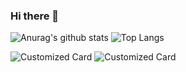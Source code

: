 ### Hi there 👋

![Anurag's github stats](https://github-readme-stats.vercel.app/api?username=svenar-nl&count_private=true&show_icons=true&theme=radical)
![Top Langs](https://github-readme-stats.vercel.app/api/top-langs/?username=svenar-nl&langs_count=8&theme=radical&layout=compact)

![Customized Card](https://github-readme-stats.vercel.app/api/pin?username=svenar-nl&repo=PowerRanks&theme=radical)
![Customized Card](https://github-readme-stats.vercel.app/api/pin?username=svenar-nl&repo=PowerCamera&theme=radical)
<!--
**svenar-nl/svenar-nl** is a ✨ _special_ ✨ repository because its `README.md` (this file) appears on your GitHub profile.

Here are some ideas to get you started:

- 🔭 I’m currently working on ...
- 🌱 I’m currently learning ...
- 👯 I’m looking to collaborate on ...
- 🤔 I’m looking for help with ...
- 💬 Ask me about ...
- 📫 How to reach me: ...
- 😄 Pronouns: ...
- ⚡ Fun fact: ...
-->
